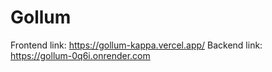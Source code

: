# Gollum

Frontend link: https://gollum-kappa.vercel.app/
Backend link: https://gollum-0q6i.onrender.com
